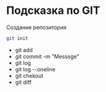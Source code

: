 # Подсказка по GIT

Создание репозитория
```sh
git init
```

* git add
* git commit -m "Messsge"
* git log
* git log --oneline
* git chekout
* git diff